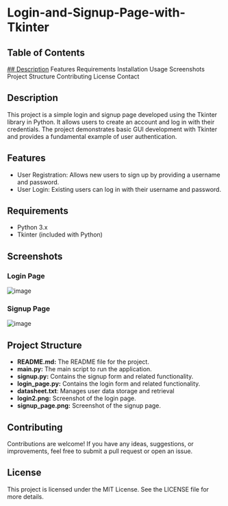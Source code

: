 # Login-and-Signup-Page-with-Tkinter
## Table of Contents
[## Description](Introduction)
Features
Requirements
Installation
Usage
Screenshots
Project Structure
Contributing
License
Contact

## Description
This project is a simple login and signup page developed using the Tkinter library in Python. It allows users to create an account and log in with their credentials. The project demonstrates basic GUI development with Tkinter and provides a fundamental example of user authentication.
## Features
- User Registration: Allows new users to sign up by providing a username and password.
- User Login: Existing users can log in with their username and password.
## Requirements
- Python 3.x
- Tkinter (included with Python)
## Screenshots
### Login Page
![image](https://github.com/user-attachments/assets/78a11983-d5cc-45e4-b4d8-c3dcdc55def1)
### Signup Page
![image](https://github.com/user-attachments/assets/a9797a3d-6289-4d37-b44a-a67015d17dcf)

## Project Structure
- **README.md:** The README file for the project.
- **main.py:** The main script to run the application.
- **signup.py:** Contains the signup form and related functionality.
- **login_page.py:** Contains the login form and related functionality.
- **datasheet.txt**: Manages user data storage and retrieval
- **login2.png:** Screenshot of the login page.
- **signup_page.png:** Screenshot of the signup page.

## Contributing
Contributions are welcome! If you have any ideas, suggestions, or improvements, feel free to submit a pull request or open an issue.

## License
This project is licensed under the MIT License. See the LICENSE file for more details.




